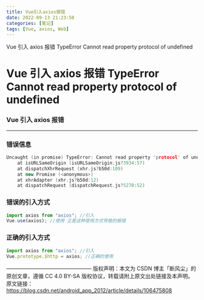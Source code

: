 ```yaml
---
title: Vue引入axios报错
date: 2022-09-13 21:23:58
categories: [笔记]
tags: [Vue, axios, Web]
---
```


Vue 引入 axios 报错 TypeError Cannot read property protocol of undefined

<!-- more -->

# Vue 引入 axios 报错 TypeError Cannot read property protocol of undefined

### Vue 引入 axios 报错

---

### 错误信息

```c++
Uncaught (in promise) TypeError: Cannot read property 'protocol' of undefined
    at isURLSameOrigin (isURLSameOrigin.js?3934:57)
    at dispatchXhrRequest (xhr.js?b50d:109)
    at new Promise (<anonymous>)
    at xhrAdapter (xhr.js?b50d:12)
    at dispatchRequest (dispatchRequest.js?5270:52)
```

### 错误的引入方式

```js
import axios from "axios"; //引入
Vue.use(axios); //使用 正是这种使用方式导致的报错
```

### 正确的引入方式

```js
import axios from "axios"; //引入
Vue.prototype.$http = axios; //正确的使用
```

————————————————
版权声明：本文为 CSDN 博主「断风尘」的原创文章，遵循 CC 4.0 BY-SA 版权协议，转载请附上原文出处链接及本声明。
原文链接：https://blog.csdn.net/android_app_2012/article/details/106475808

